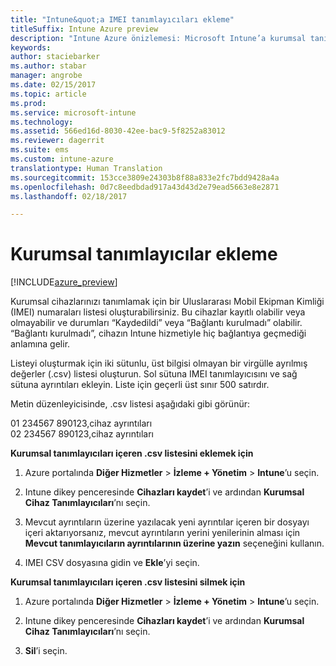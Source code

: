 ```yaml
---
title: "Intune&quot;a IMEI tanımlayıcıları ekleme"
titleSuffix: Intune Azure preview
description: "Intune Azure önizlemesi: Microsoft Intune’a kurumsal tanımlayıcıları (IMEI numaraları) eklemeyi öğrenin. "
keywords: 
author: staciebarker
ms.author: stabar
manager: angrobe
ms.date: 02/15/2017
ms.topic: article
ms.prod: 
ms.service: microsoft-intune
ms.technology: 
ms.assetid: 566ed16d-8030-42ee-bac9-5f8252a83012
ms.reviewer: dagerrit
ms.suite: ems
ms.custom: intune-azure
translationtype: Human Translation
ms.sourcegitcommit: 153cce3809e24303b8f88a833e2fc7bdd9428a4a
ms.openlocfilehash: 0d7c8eedbdad917a43d43d2e79ead5663e8e2871
ms.lasthandoff: 02/18/2017

---
```


# <a name="add-corporate-identifiers"></a>Kurumsal tanımlayıcılar ekleme

[!INCLUDE[azure_preview](../includes/azure_preview.md)]

Kurumsal cihazlarınızı tanımlamak için bir Uluslararası Mobil Ekipman Kimliği (IMEI) numaraları listesi oluşturabilirsiniz. Bu cihazlar kayıtlı olabilir veya olmayabilir ve durumları “Kaydedildi” veya “Bağlantı kurulmadı” olabilir. “Bağlantı kurulmadı”, cihazın Intune hizmetiyle hiç bağlantıya geçmediği anlamına gelir.

Listeyi oluşturmak için iki sütunlu, üst bilgisi olmayan bir virgülle ayrılmış değerler (.csv) listesi oluşturun. Sol sütuna IMEI tanımlayıcısını ve sağ sütuna ayrıntıları ekleyin. Liste için geçerli üst sınır 500 satırdır.

Metin düzenleyicisinde, .csv listesi aşağıdaki gibi görünür:

01 234567 890123,cihaz ayrıntıları</br>
02 234567 890123,cihaz ayrıntıları

**Kurumsal tanımlayıcıları içeren .csv listesini eklemek için**

1. Azure portalında **Diğer Hizmetler** > **İzleme + Yönetim** > **Intune**’u seçin.

2. Intune dikey penceresinde **Cihazları kaydet**’i ve ardından **Kurumsal Cihaz Tanımlayıcıları**’nı seçin.

3. Mevcut ayrıntıların üzerine yazılacak yeni ayrıntılar içeren bir dosyayı içeri aktarıyorsanız, mevcut ayrıntıların yerini yenilerinin alması için **Mevcut tanımlayıcıların ayrıntılarının üzerine yazın** seçeneğini kullanın.

4. IMEI CSV dosyasına gidin ve **Ekle**’yi seçin.

**Kurumsal tanımlayıcıları içeren .csv listesini silmek için**

1. Azure portalında **Diğer Hizmetler** > **İzleme + Yönetim** > **Intune**’u seçin.

2. Intune dikey penceresinde **Cihazları kaydet**’i ve ardından **Kurumsal Cihaz Tanımlayıcıları**’nı seçin.

3. **Sil**’i seçin.

